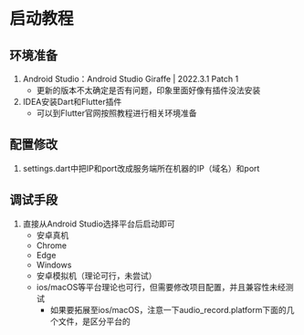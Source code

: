 # 启动教程

## 环境准备
1. Android Studio：Android Studio Giraffe | 2022.3.1 Patch 1
   - 更新的版本不太确定是否有问题，印象里面好像有插件没法安装
2. IDEA安装Dart和Flutter插件
   - 可以到Flutter官网按照教程进行相关环境准备

## 配置修改
1. settings.dart中把IP和port改成服务端所在机器的IP（域名）和port

## 调试手段
1. 直接从Android Studio选择平台后启动即可
   - 安卓真机
   - Chrome
   - Edge
   - Windows
   - 安卓模拟机（理论可行，未尝试）
   - ios/macOS等平台理论也可行，但需要修改项目配置，并且兼容性未经测试
     - 如果要拓展至ios/macOS，注意一下audio_record.platform下面的几个文件，是区分平台的
   
